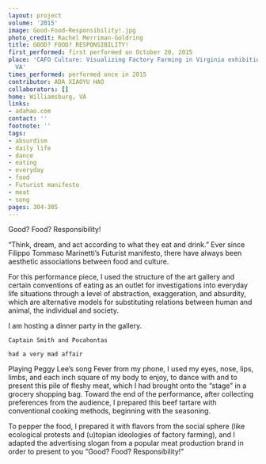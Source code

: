 ```yaml
---
layout: project
volume: '2015'
image: Good-Food-Responsibility!.jpg
photo_credit: Rachel Merriman-Goldring
title: GOOD? FOOD? RESPONSIBILITY!
first_performed: first performed on October 20, 2015
place: 'CAFO Culture: Visualizing Factory Farming in Virginia exhibition, Williamsburg,
  VA'
times_performed: performed once in 2015
contributor: ADA XIAOYU HAO
collaborators: []
home: Williamsburg, VA
links:
- adahao.com
contact: ''
footnote: ''
tags:
- absurdism
- daily life
- dance
- eating
- everyday
- food
- Futurist manifesto
- meat
- song
pages: 304-305
---
```


Good? Food? Responsibility!

“Think, dream, and act according to what they eat and drink.” Ever since Filippo Tommaso Marinetti’s Futurist manifesto, there have always been aesthetic associations between food and culture.

For this performance piece, I used the structure of the art gallery and certain conventions of eating as an outlet for investigations into everyday life situations through a level of abstraction, exaggeration, and absurdity, which are alternative models for substituting relations between human and animal, the individual and society.

I am hosting a dinner party in the gallery.

	Captain Smith and Pocahontas

	had a very mad affair

Playing Peggy Lee’s song Fever from my phone, I used my eyes, nose, lips, limbs, and each inch square of my body to enjoy, to dance with and to present this pile of fleshy meat, which I had brought onto the “stage” in a grocery shopping bag. Toward the end of the performance, after collecting preferences from the audience, I prepared this beef tartare with conventional cooking methods, beginning with the seasoning.

To pepper the food, I prepared it with flavors from the social sphere (like ecological protests and (u)topian ideologies of factory farming), and I adapted the advertising slogan from a popular meat production brand in order to present to you “Good? Food? Responsibility!”
